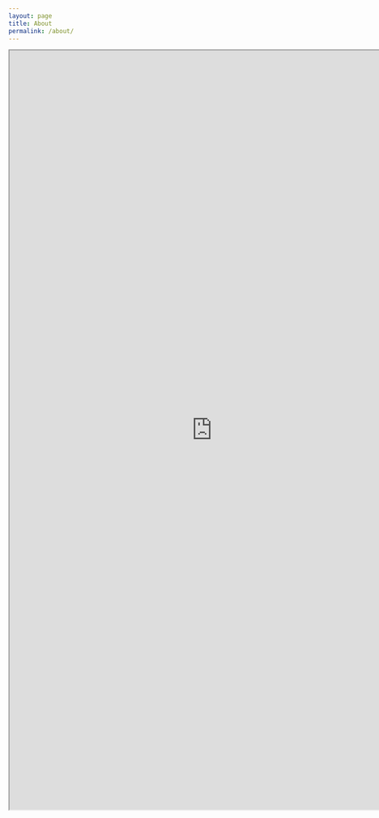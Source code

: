 ```yaml
---
layout: page
title: About
permalink: /about/
---
```


<iframe width="800" height="1500"  src="https://docs.google.com/document/d/1CuVFqB7PC8FGflbvK9URTt5SUhK3_8u12dNa2J-vj_8/pub?embedded=true"></iframe>
